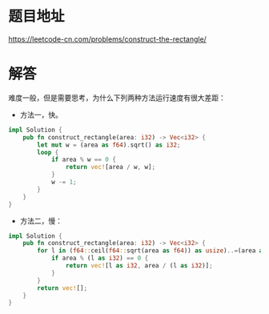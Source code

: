 # 题目地址

<https://leetcode-cn.com/problems/construct-the-rectangle/>

# 解答

难度一般，但是需要思考，为什么下列两种方法运行速度有很大差距：

- 方法一，快。

```rust
impl Solution {
    pub fn construct_rectangle(area: i32) -> Vec<i32> {
        let mut w = (area as f64).sqrt() as i32;
        loop {
            if area % w == 0 {
                return vec![area / w, w];
            }
            w -= 1;
        }
    }
}
```

- 方法二，慢：

```rust
impl Solution {
    pub fn construct_rectangle(area: i32) -> Vec<i32> {
        for l in (f64::ceil(f64::sqrt(area as f64)) as usize)..=(area as usize) {
            if area % (l as i32) == 0 {
                return vec![l as i32, area / (l as i32)];
            }
        }
        return vec![];
    }
}
```
